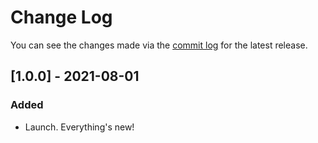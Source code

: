# Change Log

You can see the changes made via the [commit log](https://github.com/themehybrid/hybrid-attr/commits/master) for the latest release.

## [1.0.0] - 2021-08-01

### Added

- Launch.  Everything's new!
